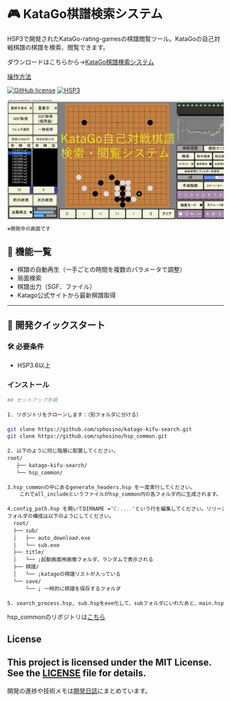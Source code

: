 # 🎮 KataGo棋譜検索システム

HSP3で開発されたKataGo-rating-gamesの棋譜閲覧ツール。KataGoの自己対戦棋譜の棋譜を検索、閲覧できます。

ダウンロードはこちらから→[KataGo棋譜検索システム](https://github.com/sphosino/katago-kifu-search/releases)

[操作方法](https://sphosino.github.io/katago-kifu-search/readme.html)

[![GitHub license](https://img.shields.io/github/license/sphosino/katago-kifu-search)](LICENSE)
[![HSP3](https://img.shields.io/badge/HSP-3.6+-brightgreen)](https://hsp.tv/)

<img src="docs/sum4.gif" width="600" alt="スクリーンショット">
<sub>※開発中の画面です</sub>

## 🍎️ 機能一覧
- 棋譜の自動再生（一手ごとの時間を複数のパラメータで調整）
- 局面検索
- 棋譜出力（SGF、ファイル）
- Katago公式サイトから最新棋譜取得
  
---
## 🚀 開発クイックスタート

### 🛠 必要条件
- HSP3.6以上

### インストール
```bash
## セットアップ手順

1. リポジトリをクローンします：（別フォルダに分ける）

git clone https://github.com/sphosino/katago-kifu-search.git
git clone https://github.com/sphosino/hsp_common.git

2. 以下のように同じ階層に配置してください。　
root/
   ├── katago-kifu-search/
   └── hsp_common/

3.hsp_commonの中にあるgenerate_headers.hsp を一度実行してください。
    これでall_includeというファイルがhsp_common内の各フォルダ内に生成されます。

4.config_path.hsp を開いてDIRNAME ="C:...."という行を編集してください。リリース用のフォルダになります。
フォルダの構成は以下のようにしてください。
  root/
  ├── sub/
  │   ├── auto_download.exe
  │   └── sub.exe
  ├── title/
  │   └── ;起動画面用画像フォルダ、ランダムで表示される
  ├── 棋譜/
  │   └── ;katagoの棋譜リストが入っている
  └── save/
      └── ; 一時的に棋譜を保存するフォルダ

5. search_process.hsp, sub.hspをexe化して、subフォルダにいれたあと、main.hspが実行できるようになればOKです

```


hsp_commonのリポジトリは[こちら](https://github.com/sphosino/hsp_common)

## License
This project is licensed under the MIT License. See the [LICENSE](./LICENSE) file for details.
---
開発の進捗や技術メモは[開発日誌](https://sphosino.github.io/katago-kifu-search)にまとめています。
